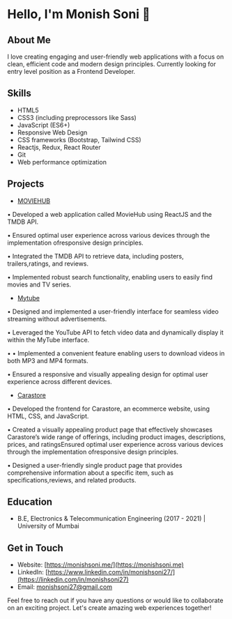 # Hello, I'm Monish Soni 👋

## About Me
I love creating engaging and user-friendly web applications with a focus on clean, efficient code and modern design principles. Currently looking for entry level position as a Frontend Developer.

## Skills

- HTML5
- CSS3 (including preprocessors like Sass)
- JavaScript (ES6+)
- Responsive Web Design
- CSS frameworks (Bootstrap, Tailwind CSS)
- Reactjs, Redux, React Router
- Git
- Web performance optimization
  

## Projects


- [MOVIEHUB](https://moviehub27.netlify.app/)
  
• Developed a web application called MovieHub using ReactJS and the TMDB
API.

• Ensured optimal user experience across various devices through the
implementation ofresponsive design principles.

• Integrated the TMDB API to retrieve data, including posters, trailers,ratings,
and reviews.

• Implemented robust search functionality, enabling users to easily find movies
and TV series.


- [Mytube](https://mytube27.netlify.app/)
  
• Designed and implemented a user-friendly interface for seamless video
streaming without advertisements.

• Leveraged the YouTube API to fetch video data and dynamically display it within
the MyTube interface.

• • Implemented a convenient feature enabling users to download videos in both
MP3 and MP4 formats.

• Ensured a responsive and visually appealing design for optimal user experience
across different devices.


- [Carastore](https://carastore.netlify.app/)
  
• Developed the frontend for Carastore, an ecommerce website, using HTML,
CSS, and JavaScript.

• Created a visually appealing product page that effectively showcases
Carastore’s wide range of offerings, including product images, descriptions,
prices, and ratingsEnsured optimal user experience across various devices through the
implementation ofresponsive design principles.

• Designed a user-friendly single product page that provides comprehensive
information about a specific item, such as specifications,reviews, and related
products.


## Education

- B.E, Electronics & Telecommunication Engineering (2017 - 2021) |
   University of Mumbai


## Get in Touch

- Website: [https://monishsoni.me/](https://monishsoni.me)
- LinkedIn: [https://www.linkedin.com/in/monishsoni27/](https://linkedin.com/in/monishsoni27)
- Email: monishsoni27@gmail.com

Feel free to reach out if you have any questions or would like to collaborate on an exciting project. Let's create amazing web experiences together!
